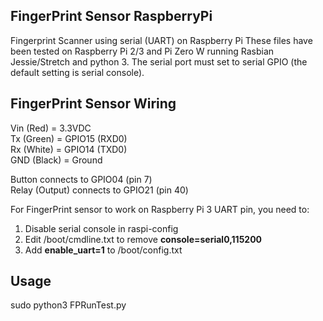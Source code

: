 FingerPrint Sensor RaspberryPi
-----------------------------

Fingerprint Scanner using serial (UART) on Raspberry Pi
These files have been tested on Raspberry Pi 2/3 and Pi Zero W running Rasbian Jessie/Stretch and python 3.
The serial port must set to serial GPIO (the default setting is serial console).

FingerPrint Sensor Wiring
-------------------------

   Vin (Red) = 3.3VDC</br>
   Tx (Green) = GPIO15 (RXD0)</br>
   Rx (White) = GPIO14 (TXD0)</br>
   GND (Black) = Ground

Button connects to GPIO04 (pin 7)  
Relay (Output) connects to GPIO21 (pin 40)


For FingerPrint sensor to work on Raspberry Pi 3 UART pin, you need to:  
1. Disable serial console in raspi-config  
2. Edit /boot/cmdline.txt to remove **console=serial0,115200**  
3. Add **enable_uart=1** to /boot/config.txt

Usage
-----

   sudo python3 FPRunTest.py
